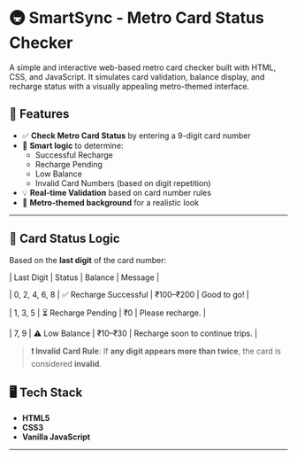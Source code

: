 # 🚇 SmartSync - Metro Card Status Checker

A simple and interactive web-based metro card checker built with HTML, CSS, and JavaScript. It simulates card validation, balance display, and recharge status with a visually appealing metro-themed interface.

## 🎯 Features

- ✅ **Check Metro Card Status** by entering a 9-digit card number
- 🔐 **Smart logic** to determine:
  - Successful Recharge
  - Recharge Pending
  - Low Balance
  - Invalid Card Numbers (based on digit repetition)
- 💡 **Real-time Validation** based on card number rules
- 🎨 **Metro-themed background** for a realistic look

---

## 🧠 Card Status Logic

Based on the **last digit** of the card number:

| Last Digit    | Status                  | Balance     | Message                         |


| 0, 2, 4, 6, 8 | ✅ Recharge Successful | ₹100–₹200   | Good to go!                      |



| 1, 3, 5       | ⏳ Recharge Pending    | ₹0          | Please recharge.                 |



| 7, 9          | ⚠️ Low Balance         | ₹10–₹30     | Recharge soon to continue trips. |

> **❗ Invalid Card Rule**: If **any digit appears more than twice**, the card is considered **invalid**.


## 🖥️ Tech Stack

- **HTML5**
- **CSS3**
- **Vanilla JavaScript**

---
